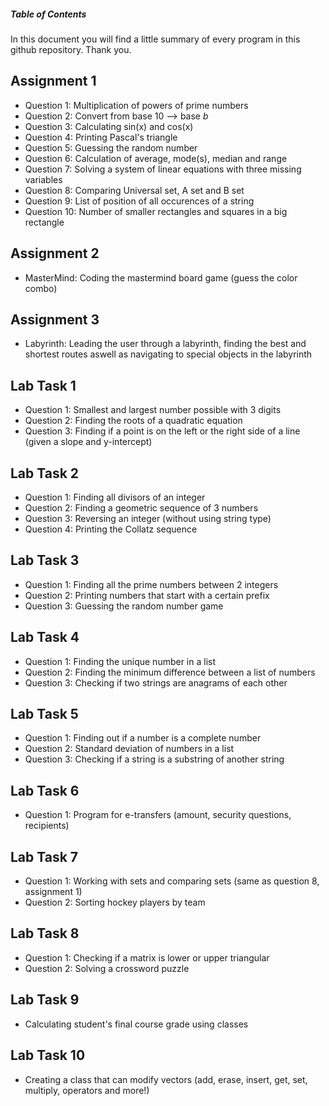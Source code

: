 ##### **Table of Contents**
In this document you will find a little summary of every program in this github repository. Thank you.
<a name="headers"/>

## Assignment 1
* Question 1: Multiplication of powers of prime numbers
* Question 2: Convert from base 10 --> base _b_
* Question 3: Calculating sin(x) and cos(x)
* Question 4: Printing Pascal's triangle
* Question 5: Guessing the random number
* Question 6: Calculation of average, mode(s), median and range
* Question 7: Solving a system of linear equations with three missing variables
* Question 8: Comparing Universal set, A set and B set
* Question 9: List of position of all occurences of a string
* Question 10: Number of smaller rectangles and squares in a big rectangle
## Assignment 2
* MasterMind: Coding the mastermind board game (guess the color combo)
## Assignment 3
* Labyrinth: Leading the user through a labyrinth, finding the best and shortest routes aswell as navigating to special objects in the labyrinth

## Lab Task 1
* Question 1: Smallest and largest number possible with 3 digits
* Question 2: Finding the roots of a quadratic equation
* Question 3: Finding if a point is on the left or the right side of a line (given a slope and y-intercept)
## Lab Task 2
* Question 1: Finding all divisors of an integer
* Question 2: Finding a geometric sequence of 3 numbers
* Question 3: Reversing an integer (without using string type)
* Question 4: Printing the Collatz sequence
## Lab Task 3
* Question 1: Finding all the prime numbers between 2 integers
* Question 2: Printing numbers that start with a certain prefix
* Question 3: Guessing the random number game
## Lab Task 4
* Question 1: Finding the unique number in a list
* Question 2: Finding the minimum difference between a list of numbers
* Question 3: Checking if two strings are anagrams of each other
## Lab Task 5
* Question 1: Finding out if a number is a complete number
* Question 2: Standard deviation of numbers in a list
* Question 3: Checking if a string is a substring of another string
## Lab Task 6
* Question 1: Program for e-transfers (amount, security questions, recipients)
## Lab Task 7
* Question 1: Working with sets and comparing sets (same as question 8, assignment 1)
* Question 2: Sorting hockey players by team
## Lab Task 8
* Question 1: Checking if a matrix is lower or upper triangular
* Question 2: Solving a crossword puzzle
## Lab Task 9
* Calculating student's final course grade using classes
## Lab Task 10
* Creating a class that can modify vectors (add, erase, insert, get, set, multiply, operators and more!)

